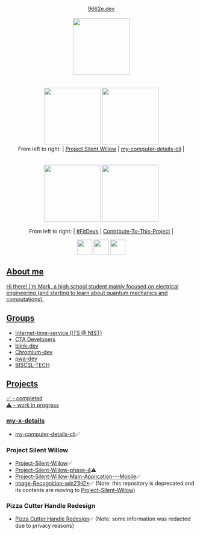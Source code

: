 <p align="center">
  <a align="center" href="https://9662e.dev">9662e.dev</a><br/><br/>
  <a href="https://324hz.dev/"><img src="https://github.com/win21H2/win21H2/assets/92825997/153f5da2-fc9b-4772-a081-6acc426cbf6b" width="150"/></a><br><br><br>
  <a href="https://github.com/stars/win21H2/lists/project-silent-willow"><img src="https://user-images.githubusercontent.com/92825997/195734501-5d8fcb99-fd95-46bd-987f-cd71f425e52b.png" width="150"/></a>
  <a href="https://github.com/win21H2/my-computer-details-cli"><img src="https://user-images.githubusercontent.com/92825997/227761229-162307ff-8130-4981-9e2f-09eb19f069fd.png" width="150"/></a>
  <br>From left to right:
    | <a href="https://github.com/stars/win21H2/lists/project-silent-willow">Project Silent Willow</a> |
    <a href="https://github.com/win21H2/my-computer-details-cli">my-computer-details-cli</a> |
  <br><br><br>
  <a href="https://github.com/FitDevs-withKat"><img src="https://user-images.githubusercontent.com/92825997/195959293-a02e7dca-014f-4de7-9bd7-32200005276c.png" width="150"/></a>
  <a href="https://github.com/Syknapse/Contribute-To-This-Project"><img src="https://user-images.githubusercontent.com/92825997/227754096-bcb46935-fe6f-475b-93d9-0a7f6eae2cae.png" width="150"/></a>
</p>

<p align="center">From left to right:
 | <a href="https://github.com/FitDevs-withKat">#FitDevs</a> |  
 <a href="https://github.com/Syknapse/Contribute-To-This-Project">Contribute-To-This-Project</a> |
</p>

<p align="center">
  <a href="https://stackoverflow.com/users/19235706/324hz"><img src="https://user-images.githubusercontent.com/92825997/227754440-635b614d-5d0c-49f4-9262-06cf97353150.png" width=40/></a>
  <a href="https://www.youtube.com/channel/UCIxhTC2VeyZOCZZvmP-zLDg"><img src="https://user-images.githubusercontent.com/92825997/227754435-66c890b7-e6a1-4a5c-9b6d-c48d9eb542a2.png" width=40/></a>
  <a href="https://www.reddit.com/user/324Hz"/><img src="https://github.com/gauravghongde/social-icons/blob/master/PNG/Color/Reddit.png?raw=true" width=40</a>
</p>

## About me

Hi there! I'm Mark, a high school student mainly focused on electrical engineering (and starting to learn about quantum mechanics and computations).

## Groups
- Internet-time-service (ITS @ NIST)<br>
 - CTA Developers<br>
 - blink-dev<br>
 - Chromium-dev<br>
 - pwa-dev<br>
 - BISCSL-TECH<br>

## Projects
✅ - completed<br>
⚠️ - work in progress

### my-x-details
 - <a href="https://github.com/win21H2/my-computer-details-cli">my-computer-details-cli</a>✅

### Project Silent Willow
 - <a href="https://github.com/win21H2/Project-Silent-Willow">Project-Silent-Willow</a>✅
 - <a href="https://github.com/win21H2/Project-Silent-Willow-phase-4">Project-Silent-Willow-phase-4</a>⚠️
 - <a href="https://github.com/win21H2/Project-Silent-Willow-Main-Application---Mobile">Project-Silent-Willow-Main-Application---Mobile</a>✅
 - <a href="https://github.com/win21H2/Image-Recognition-win21H2">Image-Recognition-win21H2*</a>✅
(Note: this repository is deprecated and its contents are moving to <a href="https://github.com/win21H2/Project-Silent-Willow">Project-Silent-Willow</a>)

### Pizza Cutter Handle Redesign
 - <a href="https://github.com/win21H2/win21H2/blob/main/The%20Pizza%20Cutter%20Project%20-%20Handle%20Redesign.pdf">Pizza Cutter Handle Redesign</a>✅ (Note: some information was redacted due to privacy reasons)
